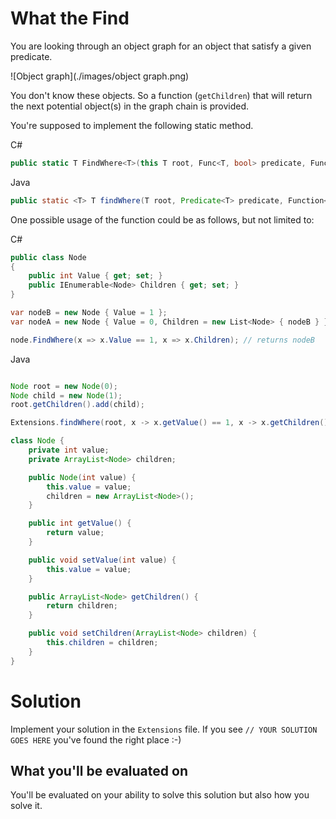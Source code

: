 # What the Find

You are looking through an object graph for an object that satisfy a given predicate.

![Object graph](./images/object graph.png)

You don't know these objects. So a function (`getChildren`) that will return the next potential object(s) in the graph chain is provided.

You're supposed to implement the following static method.

C#
```csharp
public static T FindWhere<T>(this T root, Func<T, bool> predicate, Func<T, IEnumerable<T>> getChildren)
```
Java
```java
public static <T> T findWhere(T root, Predicate<T> predicate, Function<T, Iterable<T>> getChildren)
```

One possible usage of the function could be as follows, but not limited to:

C#
```csharp
public class Node
{
    public int Value { get; set; }
    public IEnumerable<Node> Children { get; set; }
}

var nodeB = new Node { Value = 1 };
var nodeA = new Node { Value = 0, Children = new List<Node> { nodeB } };

node.FindWhere(x => x.Value == 1, x => x.Children); // returns nodeB
```
Java
```java

Node root = new Node(0);
Node child = new Node(1);
root.getChildren().add(child);

Extensions.findWhere(root, x -> x.getValue() == 1, x -> x.getChildren()); // returns child

class Node {
    private int value;
    private ArrayList<Node> children;

    public Node(int value) {
        this.value = value;
        children = new ArrayList<Node>();
    }

    public int getValue() {
        return value;
    }

    public void setValue(int value) {
        this.value = value;
    }

    public ArrayList<Node> getChildren() {
        return children;
    }

    public void setChildren(ArrayList<Node> children) {
        this.children = children;
    }
}
```

# Solution

Implement your solution in the `Extensions` file.
If you see `// YOUR SOLUTION GOES HERE` you've found the right place :-)

## What you'll be evaluated on

You'll be evaluated on your ability to solve this solution but also how you solve it.

